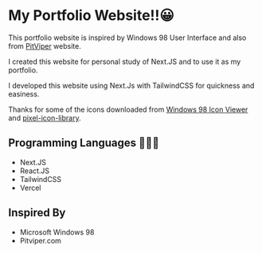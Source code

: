 
# My Portfolio Website!!😀

  

This portfolio website is inspired by Windows 98 User Interface and also from [PitViper](https://www.pitviper.com/) website.

I created this website for personal study of Next.JS and to use it as my portfolio.

I developed this website using Next.Js with TailwindCSS for quickness and easiness.

Thanks for some of the icons downloaded from [Windows 98 Icon Viewer](https://win98icons.alexmeub.com/) and [pixel-icon-library](https://github.com/hackernoon/pixel-icon-library.git).
  
  
  

## Programming Languages 🧑🏻‍💻

 

 - Next.JS
 - React.JS
 - TailwindCSS
 - Vercel

## Inspired By

 - Microsoft Windows 98
 - Pitviper.com
